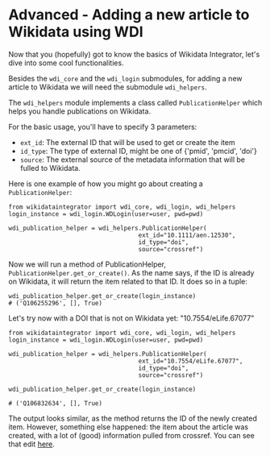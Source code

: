# Advanced - Adding a new article to Wikidata using WDI

Now that you (hopefully) got to know the basics of Wikidata Integrator, let's dive into some cool functionalities.

Besides the `wdi_core` and the `wdi_login` submodules, for adding a new article to Wikidata we will need the submodule `wdi_helpers`.

The `wdi_helpers` module implements a class called `PublicationHelper` which helps you handle publications on Wikidata.

For the basic usage, you'll have to specify 3 parameters:

- `ext_id`: The external ID that will be used to get or create the item
- `id_type`: The type of external ID, might be one of {'pmid', 'pmcid', 'doi'}
- `source`: The external source of the metadata information that will be fulled to Wikidata. 

Here is one example of how you might go about creating a `PublicationHelper`:

```python3
from wikidataintegrator import wdi_core, wdi_login, wdi_helpers
login_instance = wdi_login.WDLogin(user=user, pwd=pwd)

wdi_publication_helper = wdi_helpers.PublicationHelper(
                                    ext_id="10.1111/aen.12530",
                                    id_type="doi",
                                    source="crossref")
```

Now we will run a method of PublicationHelper, `PublicationHelper.get_or_create()`. 
As the name says, if the ID is already on Wikidata, it will return the item related to that ID.
It does so in a tuple:

```python3
wdi_publication_helper.get_or_create(login_instance)
# ('Q106255296', [], True)
```

Let's try now with a DOI that is not on Wikidata yet: "10.7554/eLife.67077"



```python3
from wikidataintegrator import wdi_core, wdi_login, wdi_helpers
login_instance = wdi_login.WDLogin(user=user, pwd=pwd)

wdi_publication_helper = wdi_helpers.PublicationHelper(
                                    ext_id="10.7554/eLife.67077",
                                    id_type="doi",
                                    source="crossref")
                                    
wdi_publication_helper.get_or_create(login_instance)

# ('Q106832634', [], True)
```
The output looks similar, as the method returns the ID of the newly created item. However, something else happened: 
the item about the article  was created, with a lot of (good) information pulled from crossref. 
You can see that edit [here](https://www.wikidata.org/w/index.php?title=Q106832634&oldid=1420451380).



